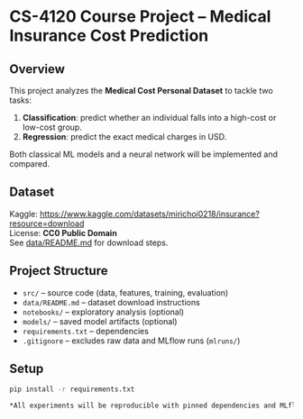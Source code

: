 # CS-4120 Course Project – Medical Insurance Cost Prediction

## Overview
This project analyzes the **Medical Cost Personal Dataset** to tackle two tasks:
1. **Classification**: predict whether an individual falls into a high-cost or low-cost group.
2. **Regression**: predict the exact medical charges in USD.

Both classical ML models and a neural network will be implemented and compared.

## Dataset
Kaggle: https://www.kaggle.com/datasets/mirichoi0218/insurance?resource=download  
License: **CC0 Public Domain**  
See [data/README.md](data/README.md) for download steps.

## Project Structure
- `src/` – source code (data, features, training, evaluation)
- `data/README.md` – dataset download instructions
- `notebooks/` – exploratory analysis (optional)
- `models/` – saved model artifacts (optional)
- `requirements.txt` – dependencies
- `.gitignore` – excludes raw data and MLflow runs (`mlruns/`)

## Setup
```bash
pip install -r requirements.txt

*All experiments will be reproducible with pinned dependencies and MLflow tracking in later stages.*
